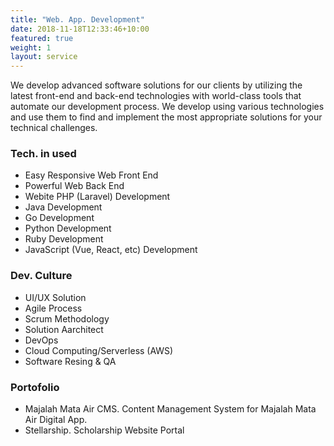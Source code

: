 ```yaml
---
title: "Web. App. Development"
date: 2018-11-18T12:33:46+10:00
featured: true
weight: 1
layout: service
---
```


We develop advanced software solutions for our clients by utilizing the latest front-end and back-end technologies with world-class tools that automate our development process. We develop using various technologies and use them to find and implement the most appropriate solutions for your technical challenges.

### Tech. in used
- Easy Responsive Web Front End
- Powerful Web Back End
- Webite PHP (Laravel) Development
- Java Development
- Go Development
- Python Development
- Ruby Development
- JavaScript (Vue, React, etc) Development

### Dev. Culture
- UI/UX Solution
- Agile Process
- Scrum Methodology
- Solution Aarchitect
- DevOps
- Cloud Computing/Serverless (AWS)
- Software Resing & QA

### Portofolio
- Majalah Mata Air CMS. Content Management System for Majalah Mata Air Digital App.
- Stellarship. Scholarship Website Portal
